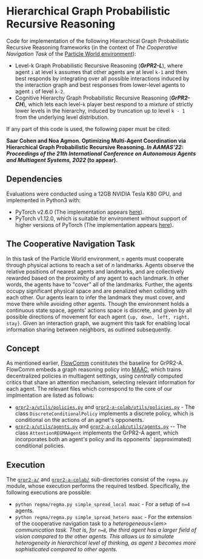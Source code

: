 # Hierarchical Graph Probabilistic Recursive Reasoning
Code for implementation of the following Hierarchical Graph Probabilistic Recursive Reasoning frameworks (in the context of <em>The Cooperative Navigation Task</em> of the [Particle World environment](https://github.com/openai/multiagent-particle-envs)):
- Level-k Graph Probabilistic Recursive Reasoning (**<em>GrPR2-L</em>**), where agent `i` at level `k` assumes that other agents are at level `k-1` and then best responds by integrating over all possible interactions induced by the interaction graph and best responses from lower-level agents to agent `i` of level `k-2`.
- Cognitive Hierarchy Graph Probabilistic Recursive Reasoning (**<em>GrPR2-CH</em>**), which lets each level-`k` player best respond to a <em>mixture</em> of strictly lower levels in the hierarchy, induced by truncation up to level `k - 1` from the underlying level distribution.

If any part of this code is used, the following paper must be cited: 

**Saar Cohen and Noa Agmon. Optimizing Multi-Agent Coordination via Hierarchical Graph Probabilistic Recursive Reasoning. <em>In AAMAS'22: Proceedings of the 21th International Conference on Autonomous Agents and Multiagent Systems, 2022</em> (to appear).**

## Dependencies
Evaluations were conducted using a 12GB NVIDIA Tesla K80 GPU, and implemented in Python3 with:
- PyTorch v2.6.0 (The implementation appears [here](https://github.com/saarcohen30/GrPR2-A/tree/main/grpr2-a-colab)).
- PyTorch v1.12.0, which is suitable for environment without support of higher versions of PyTorch (The implementation appears [here](https://github.com/saarcohen30/GrPR2-A/tree/main/grpr2-a)).

## The Cooperative Navigation Task
In this task of the Particle World environment, `n` agents must cooperate through physical actions to reach a set of $n$ landmarks. Agents observe the relative positions of nearest agents and landmarks, and are collectively rewarded based on the proximity of any agent to each landmark. In other words, the agents have to "cover" all of the landmarks. Further, the agents occupy significant physical space and are penalized when colliding with each other. Our agents learn to infer the landmark they must cover, and move there while avoiding other agents. Though the environment holds a continuous state space, agents' actions space is discrete, and given by all possible directions of movement for each agent `{up, down, left, right, stay}`. Given an interaction graph, we augment this task for enabling local information sharing between neighbors, as outlined subsequently.

## Concept
As mentioned earlier, [FlowComm](https://www.ifaamas.org/Proceedings/aamas2021/pdfs/p456.pdf) constitutes the baseline for GrPR2-A. FlowComm embeds a graph reasoning policy into [MAAC](http://proceedings.mlr.press/v97/iqbal19a.html), which trains decentralized policies in multiagent settings, using <em>centrally</em> computed critics that share an attention mechanism, selecting relevant information for each agent. The relevant files which correspond to the core of our implmentation are listed as follows:
- [`grpr2-a/utils/policies.py`](https://github.com/saarcohen30/GrPR2-A/blob/main/grpr2-a/utils/policies.py) and [`grpr2-a-colab/utils/policies.py`](https://github.com/saarcohen30/GrPR2-A/blob/main/grpr2-a-colab/utils/policies.py) - The class `DiscreteConditionalPolicy` implements a discrete policy, which is conditional on the actions of an agnet's opponents.
- [`grpr2-a/utils/agents.py`](https://github.com/saarcohen30/GrPR2-A/blob/main/grpr2-a/utils/agents.py) and [`grpr2-a-colab/utils/agents.py`](https://github.com/saarcohen30/GrPR2-A/blob/main/grpr2-a-colab/utils/agents.py) -- The class `AttentionREGMAAgent` implements the GrPR2-A agent, which incorporates both an agent's policy and its opponents' (approximated) conditional policies.

## Execution
The [`grpr2-a/`](https://github.com/saarcohen30/GrPR2-A/tree/main/grpr2-a) and [`grpr2-a-colab/`](https://github.com/saarcohen30/GrPR2-A/tree/main/grpr2-a-colab) sub-directories consist of the `regma.py` module, whose execution performs the required testbed. Specifically, the following executions are possible:
- `python regma/regma.py simple_spread_local maac` - For a setup of `n=4` agents.
- `python regma/regma.py simple_spread_hetero maac` - For the extension of the cooperative navigation task to a <em>heterogeneous<\em> communication task. That is, for `n=8`, the third agent has a larger field of vision compared to the other agents. This allows us to simulate heterogeneity in hierarchical level of thinking, as agent `3` becomes more sophisticated compared to other agents.
